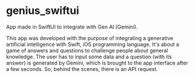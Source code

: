 # genius_swiftui
App made in SwiftUI to integrate with Gen AI (Gemini).

This app was developed with the purpose of integrating a generative artificial intelligence with Swift, iOS programming language. It's about a game of answers and questions to challenge people about general knowledge. The user has to input some data and a question (with its answer) is generated by Gemini, which is brought to the app interface after a few seconds. So, behind the scenes, there is an API request.
